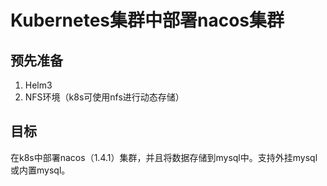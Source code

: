 # Kubernetes集群中部署nacos集群
## 预先准备
1. Helm3
2. NFS环境（k8s可使用nfs进行动态存储）
## 目标
在k8s中部署nacos（1.4.1）集群，并且将数据存储到mysql中。支持外挂mysql或内置mysql。

